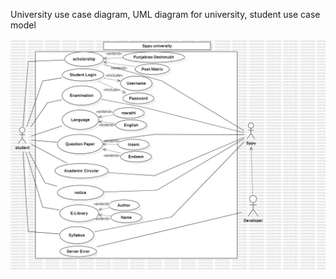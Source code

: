 University use case diagram, UML diagram for university, student use case model

![University Use Case Diagram](https://github.com/pratik1404/University-use-case-diagram/blob/main/Sppu%20University%20use%20case.jpg)
